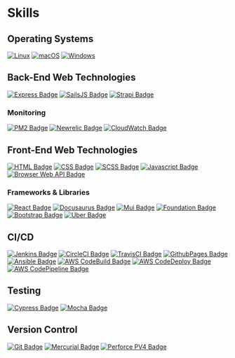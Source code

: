 # Skills

## Operating Systems

[![Linux](https://svgshare.com/i/Zhy.svg)](https://svgshare.com/i/Zhy.svg)
[![macOS](https://svgshare.com/i/ZjP.svg)](https://svgshare.com/i/ZjP.svg)
[![Windows](https://svgshare.com/i/ZhY.svg)](https://svgshare.com/i/ZhY.svg)

## Back-End Web Technologies

[![Express Badge](https://img.shields.io/badge/framework-expressjs-black.svg)](https://shields.io/)
[![SailsJS Badge](https://img.shields.io/badge/framework-sailsjs-black.svg)](https://shields.io/)
[![Strapi Badge](https://img.shields.io/badge/framework-strapi-black.svg)](https://shields.io/)

### Monitoring

[![PM2 Badge](https://img.shields.io/badge/monitoring-pm2-black.svg)](https://shields.io/)
[![Newrelic Badge](https://img.shields.io/badge/monitoring-newrelic-black.svg)](https://shields.io/)
[![CloudWatch Badge](https://img.shields.io/badge/monitoring-cloudwatch-black.svg)](https://shields.io/)

## Front-End Web Technologies

[![HTML Badge](https://img.shields.io/badge/language-HTML-blue.svg)](https://shields.io/)
[![CSS Badge](https://img.shields.io/badge/language-CSS-blue.svg)](https://shields.io/)
[![SCSS Badge](https://img.shields.io/badge/language-SCSS-blue.svg)](https://shields.io/)
[![Javascript Badge](https://img.shields.io/badge/language-Javascript-blue.svg)](https://shields.io/)
[![Browser Web API Badge](https://img.shields.io/badge/language-BrowserAPI-blue.svg)](https://shields.io/)

### Frameworks & Libraries

[![React Badge](https://img.shields.io/badge/framework-react-blue.svg)](https://shields.io/)
[![Docusaurus Badge](https://img.shields.io/badge/framework-docusaurus-blue.svg)](https://shields.io/)
[![Mui Badge](https://img.shields.io/badge/ui-mui-blue.svg)](https://shields.io/)
[![Foundation Badge](https://img.shields.io/badge/ui-foundation-blue.svg)](https://shields.io/)
[![Bootstrap Badge](https://img.shields.io/badge/ui-bootstrap-blue.svg)](https://shields.io/)
[![Uber Badge](https://img.shields.io/badge/ui-baseweb.design-blue.svg)](https://shields.io/)

## CI/CD

[![Jenkins Badge](https://img.shields.io/badge/build-jenkins-blue.svg)](https://shields.io/)
[![CircleCI Badge](https://img.shields.io/badge/build-circleci-blue.svg)](https://shields.io/)
[![TravisCI Badge](https://img.shields.io/badge/build-travisci-blue.svg)](https://shields.io/)
[![GithubPages Badge](https://img.shields.io/badge/build-githubpages-blue.svg)](https://shields.io/)
[![Ansible Badge](https://img.shields.io/badge/build-ansible-blue.svg)](https://shields.io/)
[![AWS CodeBuild Badge](https://img.shields.io/badge/build-aws%20codebuild-blue.svg)](https://shields.io/)
[![AWS CodeDeploy Badge](https://img.shields.io/badge/build-aws%20codedeploy-blue.svg)](https://shields.io/)
[![AWS CodePipeline Badge](https://img.shields.io/badge/build-aws%20codepipeline-blue.svg)](https://shields.io/)



## Testing

[![Cypress Badge](https://img.shields.io/badge/testing-cypress-green.svg)](https://shields.io/)
[![Mocha Badge](https://img.shields.io/badge/testing-mocha-orange.svg)](https://shields.io/)

## Version Control

[![Git Badge](https://img.shields.io/badge/version-git-red.svg)](https://shields.io/)
[![Mercurial Badge](https://img.shields.io/badge/version-merurial-yellow.svg)](https://shields.io/)
[![Perforce PV4 Badge](https://img.shields.io/badge/version-pv4-blue.svg)](https://shields.io/)
